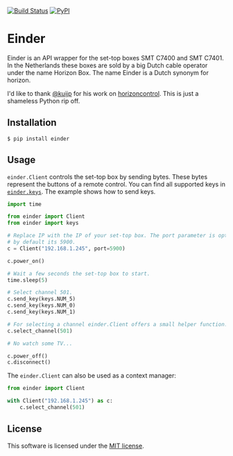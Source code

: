 [![Build Status](https://travis-ci.org/OrangeTux/einder.svg?branch=master)](https://travis-ci.org/OrangeTux/einder)
[![PyPI](https://img.shields.io/pypi/v/einder.svg)](https://pypi.python.org/pypi/einder/)

# Einder

Einder is an API wrapper for the set-top boxes SMT C7400 and SMT C7401. In the
Netherlands these boxes are sold by a big Dutch cable operator under the name
Horizon Box. The name Einder is a Dutch synonym for horizon.

I'd like to thank [@kuijp][kuijp] for his work on
[horizoncontrol][horizoncontrol]. This is just a shameless Python rip off.

## Installation

```shell
$ pip install einder
```

## Usage

`einder.Client` controls the set-top box by sending bytes. These bytes
represent the buttons of a remote control. You can find all supported keys
in [`einder.keys`][keys]. The example shows how to send keys.

```python
import time

from einder import Client
from einder import keys

# Replace IP with the IP of your set-top box. The port parameter is optional,
# by default its 5900.
c = Client("192.168.1.245", port=5900)

c.power_on()

# Wait a few seconds the set-top box to start.
time.sleep(5)

# Select channel 501.
c.send_key(keys.NUM_5)
c.send_key(keys.NUM_0)
c.send_key(keys.NUM_1)

# For selecting a channel einder.Client offers a small helper function.
c.select_channel(501)

# No watch some TV...

c.power_off()
c.disconnect()
```

The `einder.Client` can also be used as a context manager:

```python
from einder import Client

with Client("192.168.1.245") as c:
    c.select_channel(501)
```

## License

This software is licensed under the [MIT license][license].

[horizoncontrol]: https://github.com/kuijp/horizoncontrol
[keys]: einder/keys.py
[kuijp]: https://github.com/kuijp
[license]: LICENSE

